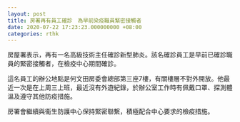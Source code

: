 ```yaml
---
layout: post
title: 房署再有員工確診　為早前染疫職員緊密接觸者
date: 2020-07-22 17:23:23.000000000 +08:00
categories: rthk
---
```


房屋署表示，再有一名高級技術主任確診新型肺炎。該名確診員工是早前已確診職員的緊密接觸者，在檢疫中心期間確診。
     
這名員工的辦公地點是何文田房委會總部第三座7樓，有關樓層不對外開放。他最近一次是在上周三上班，最近沒有外遊紀錄，於辦公室工作時有佩戴口罩、探測體溫及遵守其他防疫措施。

房署會繼續與衞生防護中心保持緊密聯繫，積極配合中心要求的檢疫措施。
